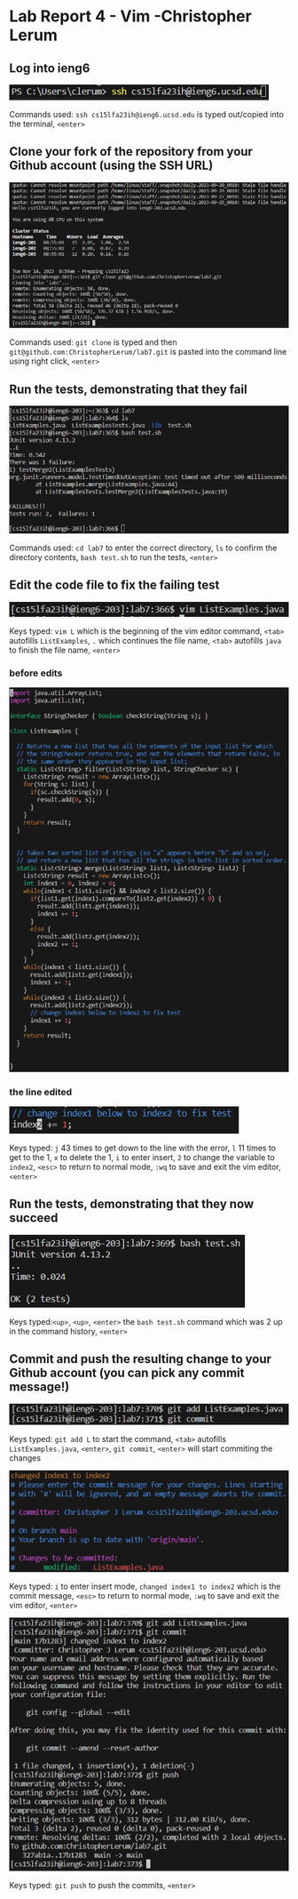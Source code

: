 
<h1>Lab Report 4 - Vim -Christopher Lerum</h1>
<h2>Log into ieng6</h2>

![image](Step4.PNG)

Commands used: `ssh cs15lfa23ih@ieng6.ucsd.edu` is typed out/copied into the terminal, `<enter>`

<h2>Clone your fork of the repository from your Github account (using the SSH URL)</h2>

![image](Step5.PNG)

Commands used: `git clone` is typed and then `git@github.com:ChristopherLerum/lab7.git` is pasted into the command line using right click, `<enter>`

<h2>Run the tests, demonstrating that they fail</h2>

![image](Step6.PNG)

Commands used: `cd lab7` to enter the correct directory, `ls` to confirm the directory contents, `bash test.sh` to run the tests, `<enter>`

<h2>Edit the code file to fix the failing test</h2>

![image](Step7.PNG)

Keys typed: `vim L` which is the beginning of the vim editor command, `<tab>` autofills `ListExamples`, `.` which continues the file name, `<tab>` autofills `java` to finish the file name, `<enter>`

<h3>before edits</h3>

![image](Step7before.PNG)

<h3>the line edited</h3>

![image](Step7after.PNG)

Keys typed: `j` 43 times to get down to the line with the error, `l` 11 times to get to the 1, `x` to delete the 1, `i` to enter insert, `2` to change the variable to `index2`, `<esc>` to return to normal mode, `:wq` to save and exit the vim editor, `<enter>`

<h2>Run the tests, demonstrating that they now succeed</h2>

![image](Step8.PNG)

Keys typed:`<up>`, `<up>`, `<enter>` the `bash test.sh` command which was 2 up in the command history, `<enter>`

<h2>Commit and push the resulting change to your Github account (you can pick any commit message!)</h2>

![image](Step9.PNG)

Keys typed: `git add L` to start the command, `<tab>` autofills `ListExamples.java`, `<enter>`, `git commit`, `<enter>` will start commiting the changes

![image](Step9commit.PNG)

Keys typed: `i` to enter insert mode, `changed index1 to index2` which is the commit message, `<esc>` to return to normal mode, `:wq` to save and exit the vim editor, `<enter>`

![image](Step9push.PNG)

Keys typed: `git push` to push the commits, `<enter>`
